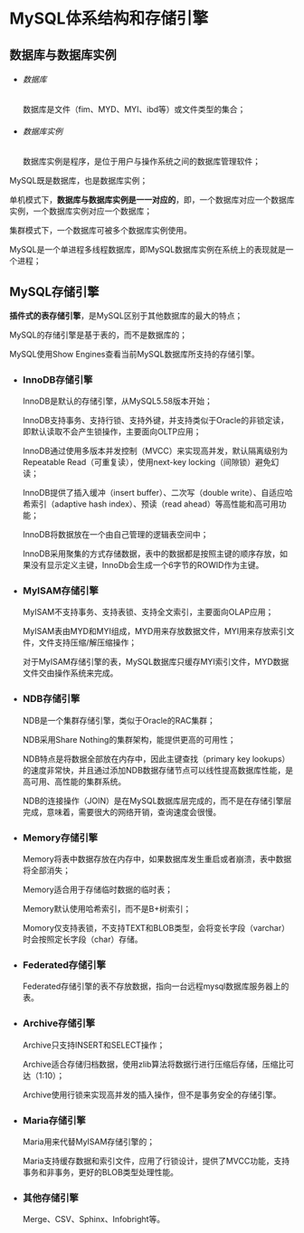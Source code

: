 # MySQL体系结构和存储引擎

## 数据库与数据库实例

- ###### 数据库

  数据库是文件（fim、MYD、MYI、ibd等）或文件类型的集合；

- ###### 数据库实例

  数据库实例是程序，是位于用户与操作系统之间的数据库管理软件；

MySQL既是数据库，也是数据库实例；

单机模式下，**数据库与数据库实例是一一对应的**，即，一个数据库对应一个数据库实例，一个数据库实例对应一个数据库；

集群模式下，一个数据库可被多个数据库实例使用。

MySQL是一个单进程多线程数据库，即MySQL数据库实例在系统上的表现就是一个进程；

## MySQL存储引擎

**插件式的表存储引擎**，是MySQL区别于其他数据库的最大的特点；

MySQL的存储引擎是基于表的，而不是数据库的；

MySQL使用Show Engines查看当前MySQL数据库所支持的存储引擎。

- ### InnoDB存储引擎

  InnoDB是默认的存储引擎，从MySQL5.58版本开始；

  InnoDB支持事务、支持行锁、支持外键，并支持类似于Oracle的非锁定读，即默认读取不会产生锁操作，主要面向OLTP应用；

  InnoDB通过使用多版本并发控制（MVCC）来实现高并发，默认隔离级别为Repeatable Read（可重复读），使用next-key locking（间隙锁）避免幻读；

  InnoDB提供了插入缓冲（insert buffer）、二次写（double write）、自适应哈希索引（adaptive hash index）、预读（read ahead）等高性能和高可用功能；

  InnoDB将数据放在一个由自己管理的逻辑表空间中；

  InnoDB采用聚集的方式存储数据，表中的数据都是按照主键的顺序存放，如果没有显示定义主键，InnoDb会生成一个6字节的ROWID作为主键。

- ### MyISAM存储引擎

  MyISAM不支持事务、支持表锁、支持全文索引，主要面向OLAP应用；

  MyISAM表由MYD和MYI组成，MYD用来存放数据文件，MYI用来存放索引文件，文件支持压缩/解压缩操作；

  对于MyISAM存储引擎的表，MySQL数据库只缓存MYI索引文件，MYD数据文件交由操作系统来完成。

- ### NDB存储引擎

  NDB是一个集群存储引擎，类似于Oracle的RAC集群；

  NDB采用Share Nothing的集群架构，能提供更高的可用性；

  NDB特点是将数据全部放在内存中，因此主键查找（primary key lookups）的速度非常快，并且通过添加NDB数据存储节点可以线性提高数据库性能，是高可用、高性能的集群系统。

  NDB的连接操作（JOIN）是在MySQL数据库层完成的，而不是在存储引擎层完成，意味着，需要很大的网络开销，查询速度会很慢。

- ### Memory存储引擎

  Memory将表中数据存放在内存中，如果数据库发生重启或者崩溃，表中数据将全部消失；

  Memory适合用于存储临时数据的临时表；

  Memory默认使用哈希索引，而不是B+树索引；

  Momory仅支持表锁，不支持TEXT和BLOB类型，会将变长字段（varchar）时会按照定长字段（char）存储。

- ### Federated存储引擎

  Federated存储引擎的表不存放数据，指向一台远程mysql数据库服务器上的表。

- ### Archive存储引擎

  Archive只支持INSERT和SELECT操作；

  Archive适合存储归档数据，使用zlib算法将数据行进行压缩后存储，压缩比可达（1:10）；

  Archive使用行锁来实现高并发的插入操作，但不是事务安全的存储引擎。

- ### Maria存储引擎

  Maria用来代替MyISAM存储引擎的；

  Maria支持缓存数据和索引文件，应用了行锁设计，提供了MVCC功能，支持事务和非事务，更好的BLOB类型处理性能。

- ### 其他存储引擎

  Merge、CSV、Sphinx、Infobright等。